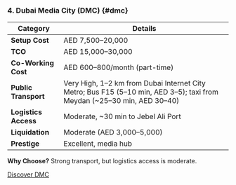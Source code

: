 ### 4. Dubai Media City (DMC) {#dmc}

| Category | Details |
|----------|---------|
| **Setup Cost** | AED 7,500–20,000 |
| **TCO** | AED 15,000–30,000 |
| **Co-Working Cost** | AED 600–800/month (part-time) |
| **Public Transport** | Very High, 1–2 km from Dubai Internet City Metro; Bus F15 (5–10 min, AED 3–5); taxi from Meydan (~25–30 min, AED 30–40) |
| **Logistics Access** | Moderate, ~30 min to Jebel Ali Port |
| **Liquidation** | Moderate (AED 3,000–5,000) |
| **Prestige** | Excellent, media hub |

**Why Choose?** Strong transport, but logistics access is moderate.

[Discover DMC](https://www.dmcc.ae)
